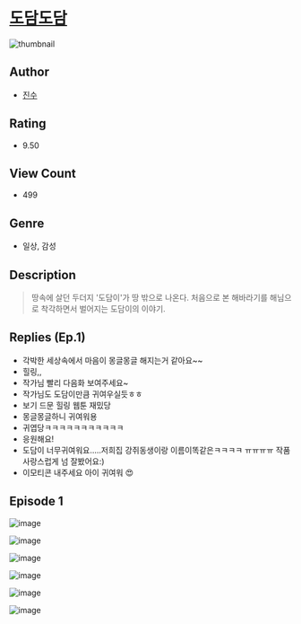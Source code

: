 # [도담도담](https://comic.naver.com/challenge/list?titleId=809964)
![thumbnail](https://image-comic.pstatic.net/user_contents_data/challenge_comic/2023/05/23/232344/upload_7306026309496365617_480x623.jpeg)

## Author
- [진수](https://comic.naver.com/artistTitle?id=232344)

## Rating
- 9.50

## View Count
- 499

## Genre
- 일상, 감성

## Description
> 땅속에 살던 두더지 '도담이'가 땅 밖으로 나온다. 처음으로 본 해바라기를 해님으로 착각하면서 벌어지는 도담이의 이야기.

## Replies (Ep.1)
- 각박한 세상속에서 마음이 몽글몽글 해지는거 같아요~~
- 힐링,,
- 작가님 빨리 다음화 보여주세요~
- 작가님도 도담이만큼 귀여우실듯ㅎㅎ
- 보기 드문 힐링 웹툰 재밌당
- 몽글몽글하니 귀여워용
- 귀엽당ㅋㅋㅋㅋㅋㅋㅋㅋㅋㅋㅋ
- 응원해요!
- 도담이 너무귀여워요.....저희집 강쥐동생이랑 이름이똑같은ㅋㅋㅋㅋ ㅠㅠㅠㅠ 작품 사랑스럽게 넘 잘봤어요:)
- 이모티콘 내주세요 아이 귀여워 😍

## Episode 1
![image](https://image-comic.pstatic.net/user_contents_data/challenge_comic/2023/05/23/232344/upload_7162187085971154019.jpeg)

![image](https://image-comic.pstatic.net/user_contents_data/challenge_comic/2023/05/23/232344/upload_4122590485258004069.jpeg)

![image](https://image-comic.pstatic.net/user_contents_data/challenge_comic/2023/05/23/232344/upload_3486739822870213685.jpeg)

![image](https://image-comic.pstatic.net/user_contents_data/challenge_comic/2023/05/23/232344/upload_3472614190876800819.jpeg)

![image](https://image-comic.pstatic.net/user_contents_data/challenge_comic/2023/05/23/232344/upload_4135819814300366950.jpeg)

![image](https://image-comic.pstatic.net/user_contents_data/challenge_comic/2023/05/23/232344/upload_3906418794035294774.jpeg)
